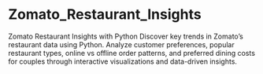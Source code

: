# Zomato_Restaurant_Insights
Zomato Restaurant Insights with Python  Discover key trends in Zomato’s restaurant data using Python. Analyze customer preferences, popular restaurant types, online vs offline order patterns, and preferred dining costs for couples through interactive visualizations and data-driven insights.
